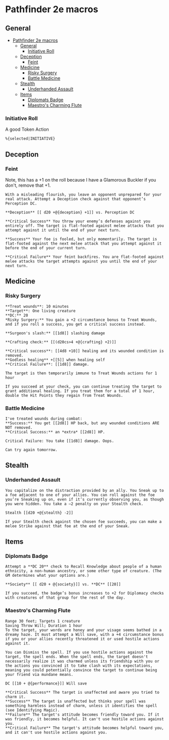 # Pathfinder 2e macros

## General

- [Pathfinder 2e macros](#pathfinder-2e-macros)
  * [General](#general)
    + [Initiative Roll](#initiative-roll)
  * [Deception](#deception)
    + [Feint](#feint)
  * [Medicine](#medicine)
    + [Risky Surgery](#risky-surgery)
    + [Battle Medicine](#battle-medicine)
  * [Stealth](#stealth)
    + [Underhanded Assault](#underhanded-assault)
  * [Items](#items)
    + [Diplomats Badge](#diplomats-badge)
    + [Maestro's Charming Flute](#maestro-s-charming-flute)

### Initiative Roll

A good Token Action

```
%{selected|INITIATIVE}
```

## Deception

### Feint

Note, this has a +1 on the roll because I have a Glamorous Buckler if you don't, remove that +1.

```
With a misleading flourish, you leave an opponent unprepared for your real attack. Attempt a Deception check against that opponent’s Perception DC.

**Deception** [[ d20 +@{deception} +1]] vs. Perception DC

**Critical Success** You throw your enemy’s defenses against you entirely off. The target is flat-footed against melee attacks that you attempt against it until the end of your next turn.

**Success** Your foe is fooled, but only momentarily. The target is flat-footed against the next melee attack that you attempt against it before the end of your current turn.

**Critical Failure** Your feint backfires. You are flat-footed against melee attacks the target attempts against you until the end of your next turn.
```

## Medicine

### Risky Surgery

```
**Treat wounds**: 10 minutes
**Target**: One living creature
**DC:** 20
*Risky Surgery:** You gain a +2 circumstance bonus to Treat Wounds, and if you roll a success, you get a critical success instead.

**Surgeon's slash:** [[1d8]] slashing damage

**Crafting check:** [[(d20cs>4 +@{crafting} +2)]] 

**Critical success**: [[4d8 +10]] healing and its wounded condition is removed.
**Godless healing** +[[5]] when healing self
**Critical Failure**: [[1d8]] damage.

The target is then temporarily immune to Treat Wounds actions for 1 hour

If you succeed at your check, you can continue treating the target to grant additional healing. If you treat them for a total of 1 hour, double the Hit Points they regain from Treat Wounds.
```

### Battle Medicine

```
I've treated wounds during combat:
**Success:** You get [[2d8]] HP back, but any wounded conditions ARE NOT removed.
**Critical Success:** an *extra* [[2d8]] HP.

Critical Failure: You take [[1d8]] damage. Oops.

Can try again tomorrow.
```

## Stealth

### Underhanded Assault

```
You capitalize on the distraction provided by an ally. You Sneak up to a foe adjacent to one of your allies. You can roll against the foe you’re Sneaking up on, even if it’s currently observing you, as though you were hidden. You take a –2 penalty on your Stealth check. 

Stealth [[d20 +@{stealth} -2]]

If your Stealth check against the chosen foe succeeds, you can make a melee Strike against that foe at the end of your Sneak.
```

## Items

### Diplomats Badge

```
Attempt a **DC 20** check to Recall Knowledge about people of a human ethnicity, a non-human ancestry, or some other type of creature. (The GM determines what your options are.) 

**Society** [[ d20 + @{society}]] vs. **DC** [[20]]

If you succeed, the badge’s bonus increases to +2 for Diplomacy checks with creatures of that group for the rest of the day.
```

### Maestro's Charming Flute

```
Range 30 feet; Targets 1 creature
Saving Throw Will; Duration 1 hour
To the target, your words are honey and your visage seems bathed in a dreamy haze. It must attempt a Will save, with a +4 circumstance bonus if you or your allies recently threatened it or used hostile actions against it.

You can Dismiss the spell. If you use hostile actions against the target, the spell ends. When the spell ends, the target doesn't necessarily realize it was charmed unless its friendship with you or the actions you convinced it to take clash with its expectations, meaning you could potentially convince the target to continue being your friend via mundane means.

DC [[10 + @{performance}]] Will save

**Critical Success** The target is unaffected and aware you tried to charm it.
**Success** The target is unaffected but thinks your spell was something harmless instead of charm, unless it identifies the spell (see Identifying Magic).
**Failure** The target's attitude becomes friendly toward you. If it was friendly, it becomes helpful. It can't use hostile actions against you.
**Critical Failure** The target's attitude becomes helpful toward you, and it can't use hostile actions against you.
```
